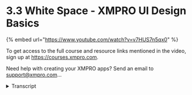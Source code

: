 # 3.3 White Space - XMPRO UI Design Basics
{% embed url="https://www.youtube.com/watch?v=v7HUS7n5qx0" %}



To get access to the full course and resource links mentioned in the video, sign up at https://courses.xmpro.com.

Need help with creating your XMPRO apps? Send an email to support@xmpro.com...
<details>
<summary>Transcript</summary>To get access to the full course and resource links mentioned in the video, sign up at https://courses.xmpro.com.

Need help with creating your XMPRO apps? Send an email to support@xmpro.com...
you might not think that white space is

a big enough topic to warrant its own

video but i

beg to differ white space in a design is

not wasted space

white space or negative space typically

refers to the space

around elements in your design the main

purpose of negative space

is to give your elements room to breathe

and also to help create

groups of elements you can use white

space to show users which elements

are related a great example of how to

use white space in your ui

is this footer from segment.com on the

right

they have their footer divided into four

columns and there's quite a lot of space

between each column there's also white

space between each of the links

between the top and the bottom of the

footer and also on the sides

this clever use of white space makes it

easy to consume the information

and the design looks clean and modern

now as i mentioned in the previous video

on grids

it's important to create a system for

spacing just like you would with a

typographic scale

it's common practice to use eight pixel

increments for padding and margin to

help create consistency

and you can set up a spacing system or a

spacing scale

that looks something like 8 16 24 32

in the example you'll see that the card

on the left

has eight pixels padding between all of

the elements

now this doesn't look bad at least

there's some padding

but if you look at the version on the

right with 16 pixels padding between

elements you'll see that it's much

easier to read

and it looks less cluttered when you add

eight of these on a screen

the effect will be magnified even more

this example shows you how white space

can have a big impact

even if it's just an 8 pixel difference

now let's get into how to style

different ui

elements
</details>